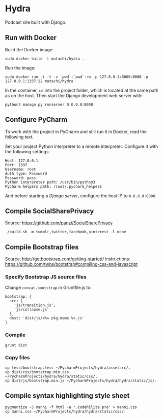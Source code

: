 # Hydra

Podcast site built with Django.

## Run with Docker

Build the Docker image:

    sudo docker build -t matachi/hydra .

Run the image:

    sudo docker run -i -t -v `pwd`:`pwd`:rw -p 127.0.0.1:8000:8000 -p 127.0.0.1:1337:22 matachi/hydra

In the container, `cd` into the project folder, which is located at the same
path as on the host. Then start the Django development web server with:

    python3 manage.py runserver 0.0.0.0:8000

## Configure PyCharm

To work with the project in PyCharm and still run it in Docker, read the
following text.

Set your project Python interpreter to a remote interpreter. Configure it with
the following settings:

    Host: 127.0.0.1
    Port: 1337
    Username: root
    Auth type: Password
    Password: pass
    Python interpreter path: /usr/bin/python3
    PyCharm helpers path: /root/.pycharm_helpers

And before starting a *Django server*, configure the host IP to `0.0.0.0:8000`.

## Compile SocialSharePrivacy

Source: <https://github.com/panzi/SocialSharePrivacy>

    ./build.sh -m tumblr,twitter,facebook,pinterest -l none

## Compile Bootstrap files

Source: <http://getbootstrap.com/getting-started/>
Instructions: <https://github.com/twbs/bootstrap#compiling-css-and-javascript>

### Specify Bootstrap JS source files

Change `concat.bootstrap` in Gruntfile.js to:

    bootstrap: {
      src: [
        'js/transition.js',
        'js/collapse.js'
      ],
      dest: 'dist/js/<%= pkg.name %>.js'
    }

### Compile

    grunt dist

### Copy files

    cp less/bootstrap.less ~/PycharmProjects/hydra/assetsrc/.
    cp dist/css/bootstrap.min.css ~/PycharmProjects/hydra/hydra/static/css/.
    cp dist/js/bootstrap.min.js ~/PycharmProjects/hydra/hydra/static/js/.

## Compile syntax highlighting style sheet

    pygmentize -S manni -f html -a ".codehilite pre" > manni.css
    cp manni.css ~/PycharmProjects/hydra/hydra/static/css/.